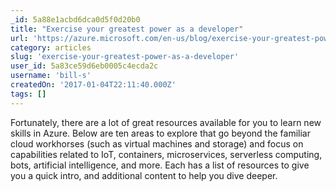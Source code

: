```yaml
---
_id: 5a88e1acbd6dca0d5f0d20b0
title: "Exercise your greatest power as a developer"
url: 'https://azure.microsoft.com/en-us/blog/exercise-your-greatest-power-as-a-developer/'
category: articles
slug: 'exercise-your-greatest-power-as-a-developer'
user_id: 5a83ce59d6eb0005c4ecda2c
username: 'bill-s'
createdOn: '2017-01-04T22:11:40.000Z'
tags: []
---
```


Fortunately, there are a lot of great resources available for you to learn new skills in Azure. Below are ten areas to explore that go beyond the familiar cloud workhorses (such as virtual machines and storage) and focus on capabilities related to IoT, containers, microservices, serverless computing, bots, artificial intelligence, and more. Each has a list of resources to give you a quick intro, and additional content to help you dive deeper.
